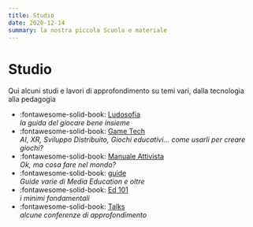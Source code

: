 ```yaml
---
title: Studio
date: 2020-12-14
summary: la nostra piccola Scuola e materiale
---
```

# Studio

Qui alcuni studi e lavori di approfondimento su temi vari, dalla tecnologia alla pedagogia

<div class="grid cards" markdown>

- :fontawesome-solid-book: [Ludosofia](ludosofia/index.md)  
_la guida del giocare bene insieme_
- :fontawesome-solid-book: [Game Tech](game-dev/index.md)  
_AI, XR, Sviluppo Distribuito, Giochi educativi... come usarli per creare giochi?_
- :fontawesome-solid-book: [Manuale Attivista](manuale-attivista/index.md)  
_Ok, ma cosa fare nel mondo?_
- :fontawesome-solid-book: [guide](guide/index.md)  
_Guide varie di Media Education e oltre_
- :fontawesome-solid-book: [Ed 101](ed101/index.md)  
_i minimi fondamentali_
- :fontawesome-solid-book: [Talks](monografie/index.md)  
_alcune conferenze di approfondimento_

</div>
